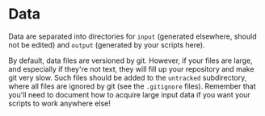 # Data

Data are separated into directories for
`input` (generated elsewhere, should not be edited) and
`output` (generated by your scripts here).

By default, data files are versioned by git.
However, if your files are large, and especially if they're not text, they will fill up your repository and make git very slow.
Such files should be added to the `untracked` subdirectory, where all files are ignored by git (see the `.gitignore` files).
Remember that you'll need to document how to acquire large input data if you want your scripts to work anywhere else!
